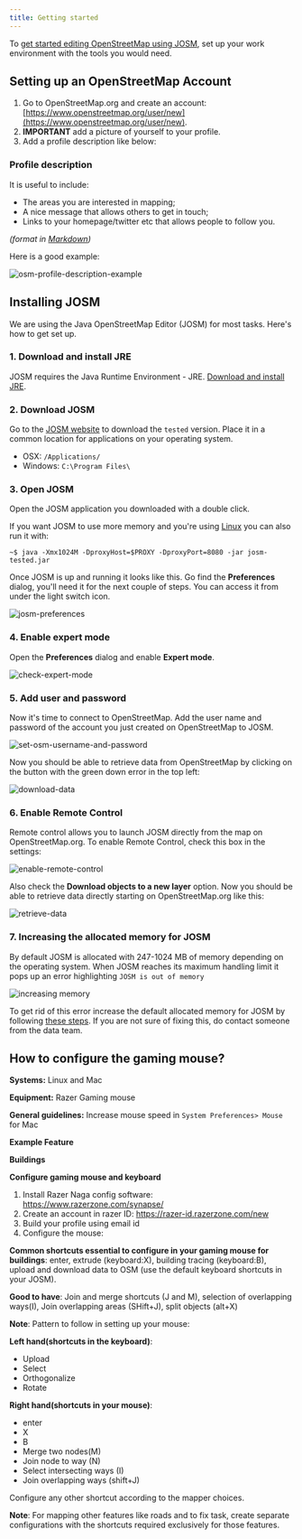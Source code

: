 ```yaml
---
title: Getting started
---
```


To [get started editing OpenStreetMap using JOSM](https://www.mapbox.com/blog/making-the-most-josm/), set up your work environment with the tools you would need.

## Setting up an OpenStreetMap Account

1. Go to OpenStreetMap.org and create an account: [https://www.openstreetmap.org/user/new](https://www.openstreetmap.org/user/new).
2. **IMPORTANT** add a picture of yourself to your profile.
3. Add a profile description like below:

### Profile description

It is useful to include:

- The areas you are interested in mapping;
- A nice message that allows others to get in touch;
- Links to your homepage/twitter etc that allows people to follow you.

*(format in [Markdown]( http://en.wikipedia.org/wiki/Markdown))*

Here is a good example:

![osm-profile-description-example]({{site.baseurl}}/images/osm-profile-description-example.png)


## Installing JOSM

We are using the Java OpenStreetMap Editor (JOSM) for most tasks. Here's how to get set up.

### 1. Download and install JRE

JOSM requires the Java Runtime Environment - JRE. [Download and install JRE]( http://www.oracle.com/technetwork/java/javase/downloads/jre8-downloads-2133155.html).

### 2. Download JOSM

Go to the [JOSM website](https://josm.openstreetmap.de/wiki/Download) to download the `tested` version. Place it in a common location for applications on your operating system.

- OSX: `/Applications/`
- Windows: `C:\Program Files\`

### 3. Open JOSM

Open the JOSM application you downloaded with a double click.

If you want JOSM to use more memory and you're using [Linux](http://wiki.openstreetmap.org/wiki/JOSM/Linux) you can also run it with:

    ~$ java -Xmx1024M -DproxyHost=$PROXY -DproxyPort=8080 -jar josm-tested.jar

Once JOSM is up and running it looks like this. Go find the **Preferences** dialog, you'll need it for the next couple of steps. You can access it from under the light switch icon.

![josm-preferences]({{site.baseurl}}/images/josm-preferences.png)

### 4. Enable expert mode

Open the **Preferences** dialog and enable **Expert mode**.

![check-expert-mode]({{site.baseurl}}/images/check-expert-mode.png)

### 5. Add user and password

Now it's time to connect to OpenStreetMap. Add the user name and password of the account you just created on OpenStreetMap to JOSM.

![set-osm-username-and-password]({{site.baseurl}}/images/set-osm-username-and-password.png)

Now you should be able to retrieve data from OpenStreetMap by clicking on the button with the green down error in the top left:

![download-data]({{site.baseurl}}/images/download-data.gif)

### 6. Enable Remote Control

Remote control allows you to launch JOSM directly from the map on OpenStreetMap.org. To enable Remote Control, check this box in the settings:

![enable-remote-control]({{site.baseurl}}/images/enable-remote-control.png)

Also check the **Download objects to a new layer** option. Now you should be able to retrieve data directly starting on OpenStreetMap.org like this:

![retrieve-data]({{site.baseurl}}/images/retrieve-data.gif)

### 7. Increasing the allocated memory for JOSM

By default JOSM is allocated with 247-1024 MB of memory depending on the operating system. When JOSM reaches its maximum handling limit it pops up an error highlighting `JOSM is out of memory`

![increasing memory]({{site.baseurl}}/images/increasing-memory.png)

To get rid of this error increase the default allocated memory for JOSM by following [these steps](https://gist.github.com/jothirnadh/00352fff58ce2628cc4f#supply-parameters). If you are not sure of fixing this, do contact someone from the data team.

## How to configure the gaming mouse?

**Systems:** Linux and Mac

**Equipment:** Razer Gaming mouse

**General guidelines:** Increase mouse speed in `System Preferences> Mouse` for Mac

**Example Feature**

**Buildings**

**Configure gaming mouse and keyboard**

1. Install Razer Naga config software: https://www.razerzone.com/synapse/
2. Create an account in razer ID: https://razer-id.razerzone.com/new
3. Build your profile using email id
4. Configure the mouse: 

**Common shortcuts essential to configure in your gaming mouse for buildings**: enter, extrude (keyboard:X), building tracing (keyboard:B), upload and download data to OSM (use the default keyboard shortcuts in your JOSM).

**Good to have**: Join and merge shortcuts (J and M), selection of overlapping ways(I), Join overlapping areas (SHift+J), split objects (alt+X)

**Note**: Pattern to follow in setting up your mouse:

**Left hand(shortcuts in the keyboard)**:
   * Upload
   * Select
   * Orthogonalize 
   * Rotate

**Right hand(shortcuts in your mouse)**:
   * enter
   * X
   * B
   * Merge two nodes(M)
   * Join node to way (N)
   * Select intersecting ways (I)
   * Join overlapping ways (shift+J)
   
 Configure any other shortcut according to the mapper choices.
 
**Note**: For mapping other features like roads and to fix task, create separate configurations with the shortcuts required exclusively for those features.

